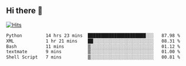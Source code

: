 ## Hi there 👋

<!--
**alihaqberdi/alihaqberdi** is a ✨ _special_ ✨ repository because its `README.md` (this file) appears on your GitHub profile.

Here are some ideas to get you started:

- 🔭 I’m currently working on ...
- 🌱 I’m currently learning ...
- 👯 I’m looking to collaborate on ...
- 🤔 I’m looking for help with ...
- 💬 Ask me about ...
- 📫 How to reach me: ...
- 😄 Pronouns: ...
- ⚡ Fun fact: ...
-->

[![Hits](https://hits.sh/github.com/alihaqberdi.svg)](https://hits.sh/github.com/alihaqberdi/)

<!--START_SECTION:waka-->

```txt
Python         14 hrs 23 mins  ██████████████████████░░░   87.98 %
XML            1 hr 21 mins    ██░░░░░░░░░░░░░░░░░░░░░░░   08.31 %
Bash           11 mins         ▒░░░░░░░░░░░░░░░░░░░░░░░░   01.12 %
textmate       9 mins          ▒░░░░░░░░░░░░░░░░░░░░░░░░   01.00 %
Shell Script   7 mins          ▒░░░░░░░░░░░░░░░░░░░░░░░░   00.81 %
```

<!--END_SECTION:waka-->
